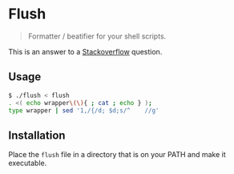# Flush

> Formatter / beatifier for your shell scripts.

This is an answer to a [Stackoverflow][1] question.

## Usage

```bash
$ ./flush < flush
. <( echo wrapper\(\){ ; cat ; echo } );
type wrapper | sed '1,/{/d; $d;s/^    //g'
```

## Installation

Place the `flush` file in a directory that is on your PATH and make it
executable.

[1]:https://stackoverflow.com/questions/12046886/code-formatter-beautifier-for-bash-in-command-line
